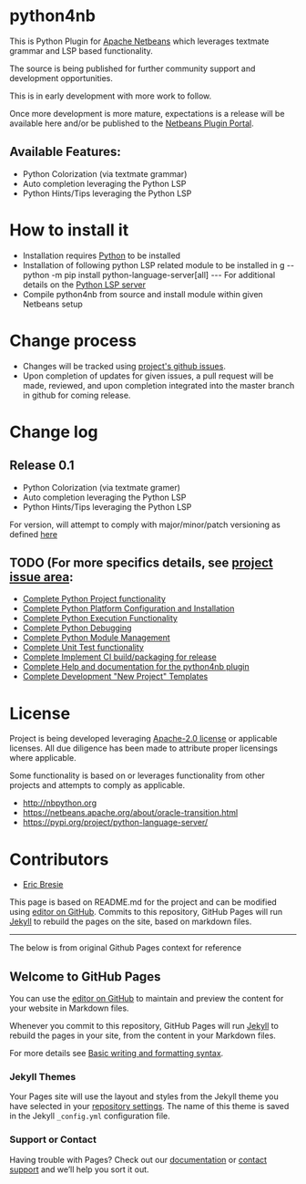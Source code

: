
# python4nb

This is Python Plugin for [Apache Netbeans](https://netbeans.apache.org/) which leverages textmate grammar and LSP based functionality.

The source is being published for further community support and development opportunities.

This is in early development with more work to follow.  

Once more development is more mature, expectations is a release will be available here and/or be published to the [Netbeans Plugin Portal]( https://plugins.netbeans.apache.org/).

## Available Features:
- Python Colorization (via textmate grammar)
- Auto completion leveraging the Python LSP 
- Python Hints/Tips leveraging the Python LSP

# How to install it
- Installation requires [Python](https://www.python.org/) to be installed
- Installation of following python LSP related module to be installed in g
-- python -m pip install python-language-server[all]
--- For additional details on the [Python LSP server](https://pypi.org/project/python-language-server/)
- Compile python4nb from source and install module within given Netbeans setup 

# Change process
- Changes will be tracked using [project's github issues](https://github.com/ebresie/python4nb/issues).
- Upon completion of updates for given issues, a pull request will be made, reviewed, and upon completion integrated into the master branch in github for coming release.

# Change log
## Release 0.1
- Python Colorization (via textmate gramer)
- Auto completion leveraging the Python LSP 
- Python Hints/Tips leveraging the Python LSP

For version, will attempt to comply with major/minor/patch versioning as defined [here](https://semver.org/)

## TODO (For more specifics details, see [project issue area](https://github.com/ebresie/python4nb/issues):
- [Complete Python Project functionality](https://github.com/ebresie/python4nb/issues/8)
- [Complete Python Platform Configuration and Installation](https://github.com/ebresie/python4nb/issues/3)
- [Complete Python Execution Functionality](https://github.com/ebresie/python4nb/issues/4)
- [Complete Python Debugging](https://github.com/ebresie/python4nb/issues/5)
- [Complete Python Module Management](https://github.com/ebresie/python4nb/issues/6)
- [Complete Unit Test functionality](https://github.com/ebresie/python4nb/issues/7)
- [Complete Implement CI build/packaging for release](https://github.com/ebresie/python4nb/issues/9)
- [Complete Help and documentation for the python4nb plugin](https://github.com/ebresie/python4nb/issues/10)
- [Complete Development "New Project" Templates](https://github.com/ebresie/python4nb/issues/11)

# License
Project is being developed leveraging [Apache-2.0 license]( https://github.com/ebresie/python4nb/blob/main/LICENSE ) or applicable licenses.
All due diligence has been made to attribute proper licensings where applicable.

Some functionality is based on or leverages functionality from other projects and attempts to comply as applicable.   
- http://nbpython.org
- https://netbeans.apache.org/about/oracle-transition.html
- https://pypi.org/project/python-language-server/

# Contributors
- [Eric Bresie](https://github.com/ebresie)

This page is based on README.md for the project and can be modified using [editor on GitHub](https://github.com/ebresie/python4nb/edit/gh-pages/index.md).  Commits to this repository, GitHub Pages will run [Jekyll](https://jekyllrb.com/) to rebuild the pages on the site, based on markdown files.

---

The below is from original Github Pages context for reference

## Welcome to GitHub Pages

You can use the [editor on GitHub](https://github.com/ebresie/python4nb/edit/gh-pages/index.md) to maintain and preview the content for your website in Markdown files.

Whenever you commit to this repository, GitHub Pages will run [Jekyll](https://jekyllrb.com/) to rebuild the pages in your site, from the content in your Markdown files.

For more details see [Basic writing and formatting syntax](https://docs.github.com/en/github/writing-on-github/getting-started-with-writing-and-formatting-on-github/basic-writing-and-formatting-syntax).

### Jekyll Themes

Your Pages site will use the layout and styles from the Jekyll theme you have selected in your [repository settings](https://github.com/ebresie/python4nb/settings/pages). The name of this theme is saved in the Jekyll `_config.yml` configuration file.

### Support or Contact

Having trouble with Pages? Check out our [documentation](https://docs.github.com/categories/github-pages-basics/) or [contact support](https://support.github.com/contact) and we’ll help you sort it out.
